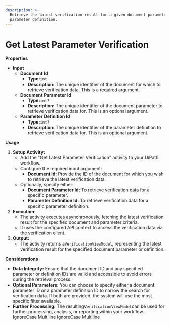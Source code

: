 ```yaml
---
description: >-
  Retrieve the latest verification result for a given document parameter or
  parameter definition.
---
```


# Get Latest Parameter Verification

**Properties**

* **Input**
  * **Document Id**
    * **Type:**`int`
    * **Description:** The unique identifier of the document for which to retrieve verification data. This is a required argument.
  * **Document Parameter Id**
    * **Type:**`int?`
    * **Description:** The unique identifier of the document parameter to retrieve verification data for. This is an optional argument.
  * **Parameter Definition Id**
    * **Type:**`int?`
    * **Description:** The unique identifier of the parameter definition to retrieve verification data for. This is an optional argument.

**Usage**

1. **Setup Activity:**
   * Add the "Get Latest Parameter Verification" activity to your UiPath workflow.
   * Configure the required input argument:
     * **Document Id:** Provide the ID of the document for which you wish to retrieve the latest verification data.
   * Optionally, specify either:
     * **Document Parameter Id:** To retrieve verification data for a specific parameter.
     * **Parameter Definition Id:** To retrieve verification data for a specific parameter definition.
2. **Execution:**
   * The activity executes asynchronously, fetching the latest verification result for the specified document and parameter criteria.
   * It uses the configured API context to access the verification data via the verification client.
3. **Output:**
   * The activity returns a`VerificationViewModel`, representing the latest verification result for the specified document parameter or definition.

**Considerations**

* **Data Integrity:** Ensure that the document ID and any specified parameter or definition IDs are valid and accessible to avoid errors during the retrieval process.
* **Optional Parameters:** You can choose to specify either a document parameter ID or a parameter definition ID to narrow the search for verification data. If both are provided, the system will use the most specific filter available.
* **Further Processing:** The resulting`VerificationViewModel`can be used for further processing, analysis, or reporting within your workflow.
 IgnoreCase Multiline IgnoreCase Multiline
